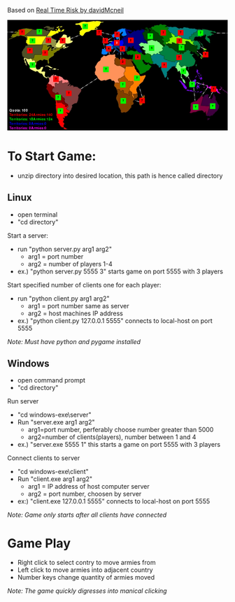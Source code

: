 Based on [Real Time Risk by davidMcneil](https://github.com/davidMcneil/Real-Time-Risk)

![Alt text](screenshot.jpg)

# To Start Game:

- unzip directory into desired location, this path is hence called directory

## Linux

- open terminal
- "cd directory"

Start a server:

- run "python server.py arg1 arg2"
  - arg1 = port number
  - arg2 = number of players 1-4
- ex.) "python server.py 5555 3" starts game on port 5555 with 3 players

Start specified number of clients one for each player:

- run "python client.py arg1 arg2"
  - arg1 = port number same as server
  - arg2 = host machines IP address
- ex.) "python client.py 127.0.0.1 5555" connects to local-host on port 5555

*Note: Must have python and pygame installed*

## Windows

- open command prompt
- "cd directory"

Run server

- "cd windows-exe\server"
- Run "server.exe arg1 arg2"
  - arg1=port number, perferably choose number greater than 5000
  - arg2=number of clients(players), number between 1 and 4
- ex.) "server.exe 5555 1" this starts a game on port 5555 with 3 players

Connect clients to server

- "cd windows-exe\client"
- Run "client.exe arg1 arg2"
  - arg1 = IP address of  host computer server
  - arg2 = port number, choosen by server
- ex:) "client.exe 127.0.0.1 5555" connects to local-host on port 5555


*Note: Game only starts after all clients have connected*


# Game Play
- Right click to select contry to move armies from
- Left click to move armies into adjacent country
- Number keys change quantity of armies moved

*Note: The game quickly digresses into manical clicking*
